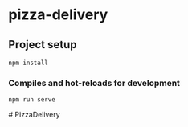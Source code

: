 # pizza-delivery

## Project setup
```
npm install
```

### Compiles and hot-reloads for development
```
npm run serve
```

#   P i z z a D e l i v e r y  
 